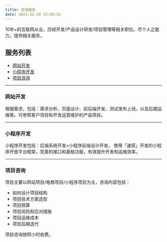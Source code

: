 ```yaml
---
title: 咨询服务
date: 2021-12-29 15:50:32
---
```


10年+的互联网从业，历经开发/产品设计研发/项目管理等相关职位。尽个人之能力，提供相关服务。

## 服务列表

- [网站开发](#)
- [小程序开发](#)
- [项目咨询](#)

---

### 网站开发

根据需求，包括：需求分析、页面设计、前后端开发、测试发布上线，以及后期运维等。可参照客户项目和开发运营维护的产品项目。

---

### 小程序开发

小程序开发包括：后端系统开发+小程序前端设计开发。
使用「速搭」开发的小程序开放平台框架，完善的接口和基础功能，有效提升开发和运维效率。

---

### 项目咨询

项目主要以网站项目/电商项目/小程序项目为主，咨询内容包括：

- 如何设计项目结构
- 项目技术方案选型
- 项目预算
- 项目风险和应对措施
- 项目运维成本
- 项目后期迭代

项目咨询按照小时收费。

